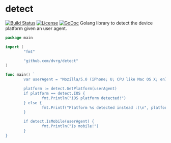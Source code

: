 # detect
[![Build Status](https://travis-ci.org/dvrg/detect.svg?branch=master)](https://travis-ci.org/dvrg/detect) [![License](http://img.shields.io/:license-mit-blue.svg)](http://doge.mit-license.org) [![GoDoc](https://godoc.org/github.com/dvrg/detect?status.svg)](http://godoc.org/github.com/dvrg/detect)
Golang library to detect the device platform given an user agent.

```go
package main 

import (
        "fmt"

        "github.com/dvrg/detect"
)

func main() `
        var userAgent = "Mozilla/5.0 (iPhone; U; CPU like Mac OS X; en) AppleWebKit/420.1 (KHTML, like Gecko) Version/3.0 Mobile/4A102 Safari/419"

        platform := detect.GetPlatform(userAgent)
        if platform == detect.IOS {
                fmt.Println("iOS platform detected!")
        } else {
                fmt.Printf("Platform %s detected instead :(\n", platform)
        }

        if detect.IsMobile(userAgent) {
                fmt.Println("Is mobile!")
        }
}
```
